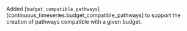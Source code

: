 Added [`budget_compatible_pathways`][continuous_timeseries.budget_compatible_pathways] to support the creation of pathways compatible with a given budget.
